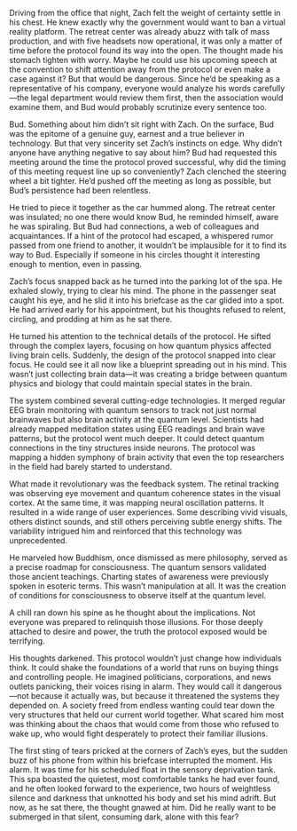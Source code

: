 Driving from the office that night, Zach felt the weight of certainty settle in his chest. He knew exactly why the government would want to ban a virtual reality platform. The retreat center was already abuzz with talk of mass production, and with five headsets now operational, it was only a matter of time before the protocol found its way into the open. The thought made his stomach tighten with worry. Maybe he could use his upcoming speech at the convention to shift attention away from the protocol or even make a case against it? But that would be dangerous. Since he’d be speaking as a representative of his company, everyone would analyze his words carefully—the legal department would review them first, then the association would examine them, and Bud would probably scrutinize every sentence too. 

Bud. Something about him didn’t sit right with Zach. On the surface, Bud was the epitome of a genuine guy, earnest and a true believer in technology. But that very sincerity set Zach’s instincts on edge. Why didn’t anyone have anything negative to say about him? Bud had requested this meeting around the time the protocol proved successful, why did the timing of this meeting request line up so conveniently? Zach clenched the steering wheel a bit tighter. He’d pushed off the meeting as long as possible, but Bud’s persistence had been relentless. 

He tried to piece it together as the car hummed along. The retreat center was insulated; no one there would know Bud, he reminded himself, aware he was spiraling. But Bud had connections, a web of colleagues and acquaintances. If a hint of the protocol had escaped, a whispered rumor passed from one friend to another, it wouldn’t be implausible for it to find its way to Bud. Especially if someone in his circles thought it interesting enough to mention, even in passing. 

Zach’s focus snapped back as he turned into the parking lot of the spa. He exhaled slowly, trying to clear his mind. The phone in the passenger seat caught his eye, and he slid it into his briefcase as the car glided into a spot. He had arrived early for his appointment, but his thoughts refused to relent, circling, and prodding at him as he sat there. 

He turned his attention to the technical details of the protocol. He sifted through the complex layers, focusing on how quantum physics affected living brain cells. Suddenly, the design of the protocol snapped into clear focus. He could see it all now like a blueprint spreading out in his mind. This wasn’t just collecting brain data—it was creating a bridge between quantum physics and biology that could maintain special  states in the brain. 

The system combined several cutting-edge technologies. It merged regular EEG brain monitoring with quantum sensors to track not just normal brainwaves but also brain activity at the quantum level. Scientists had already mapped meditation states using EEG readings and brain wave patterns, but the protocol went much deeper. It could detect quantum connections in the tiny structures inside neurons. The protocol was mapping a hidden symphony of brain activity that even the top researchers in the field had barely started to understand. 

What made it revolutionary was the feedback system. The retinal tracking was observing eye movement and quantum coherence states in the visual cortex. At the same time, it was mapping neural oscillation patterns. It resulted in a wide range of user experiences. Some describing vivid visuals, others distinct sounds, and still others perceiving subtle energy shifts. The variability intrigued him and reinforced that this technology was unprecedented.

He marveled how Buddhism, once dismissed as mere philosophy, served as a precise roadmap for consciousness. The quantum sensors validated those ancient teachings. Charting states of awareness were previously spoken in esoteric terms. This wasn’t manipulation at all. It was the creation of conditions for consciousness to observe itself at the quantum level. 

A chill ran down his spine as he thought about the implications. Not everyone was prepared to relinquish those illusions. For those deeply attached to desire and power, the truth the protocol exposed would be terrifying. 

His thoughts darkened. This protocol wouldn’t just change how individuals think. It could shake the foundations of a world that runs on buying things and controlling people. He imagined politicians, corporations, and news outlets panicking, their voices rising in alarm. They would call it dangerous—not because it actually was, but because it threatened the systems they depended on. A society freed from endless wanting could tear down the very structures that held our current world together. What scared him most was thinking about the chaos that would come from those who refused to wake up, who would fight desperately to protect their familiar illusions. 

The first sting of tears pricked at the corners of Zach’s eyes, but the sudden buzz of his phone from within his briefcase interrupted the moment. His alarm. It was time for his scheduled float in the sensory deprivation tank. This spa boasted the quietest, most comfortable tanks he had ever found, and he often looked forward to the experience, two hours of weightless silence and darkness that unknotted his body and set his mind adrift. But now, as he sat there, the thought gnawed at him. Did he really want to be submerged in that silent, consuming dark, alone with this fear?
